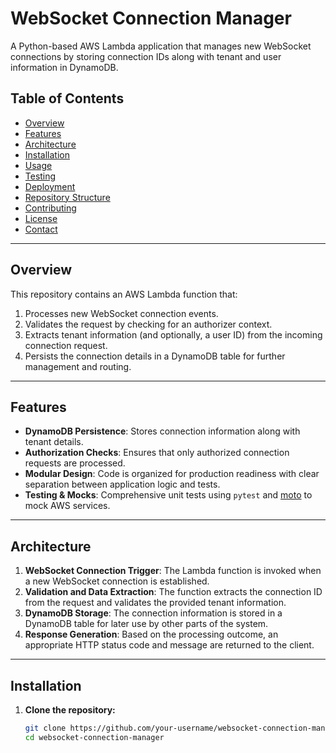 # WebSocket Connection Manager

A Python-based AWS Lambda application that manages new WebSocket connections by storing connection IDs along with tenant and user information in DynamoDB.

## Table of Contents

- [Overview](#overview)
- [Features](#features)
- [Architecture](#architecture)
- [Installation](#installation)
- [Usage](#usage)
- [Testing](#testing)
- [Deployment](#deployment)
- [Repository Structure](#repository-structure)
- [Contributing](#contributing)
- [License](#license)
- [Contact](#contact)

---

## Overview

This repository contains an AWS Lambda function that:
1. Processes new WebSocket connection events.
2. Validates the request by checking for an authorizer context.
3. Extracts tenant information (and optionally, a user ID) from the incoming connection request.
4. Persists the connection details in a DynamoDB table for further management and routing.

---

## Features

- **DynamoDB Persistence**: Stores connection information along with tenant details.
- **Authorization Checks**: Ensures that only authorized connection requests are processed.
- **Modular Design**: Code is organized for production readiness with clear separation between application logic and tests.
- **Testing & Mocks**: Comprehensive unit tests using `pytest` and [moto](https://github.com/spulec/moto) to mock AWS services.

---

## Architecture

1. **WebSocket Connection Trigger**: The Lambda function is invoked when a new WebSocket connection is established.
2. **Validation and Data Extraction**: The function extracts the connection ID from the request and validates the provided tenant information.
3. **DynamoDB Storage**: The connection information is stored in a DynamoDB table for later use by other parts of the system.
4. **Response Generation**: Based on the processing outcome, an appropriate HTTP status code and message are returned to the client.

---

## Installation

1. **Clone the repository:**

   ```bash
   git clone https://github.com/your-username/websocket-connection-manager.git
   cd websocket-connection-manager
